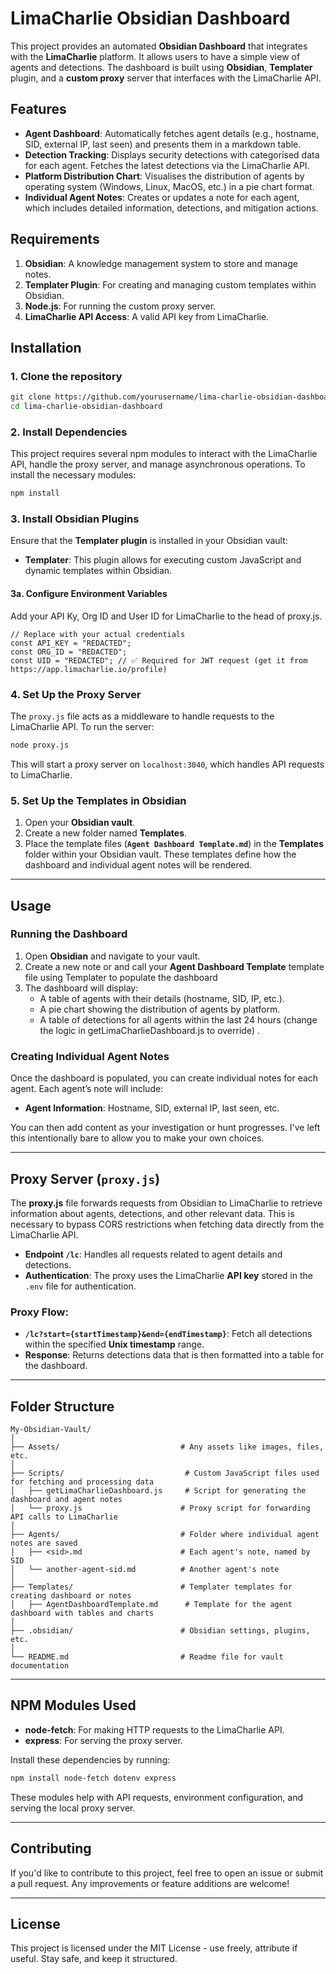 
# **LimaCharlie Obsidian Dashboard**

This project provides an automated **Obsidian Dashboard** that integrates with the **LimaCharlie** platform. It allows users to have a simple view of agents and detections. The dashboard is built using **Obsidian**, **Templater** plugin, and a **custom proxy** server that interfaces with the LimaCharlie API.
## **Features**

- **Agent Dashboard**: Automatically fetches agent details (e.g., hostname, SID, external IP, last seen) and presents them in a markdown table.
- **Detection Tracking**: Displays security detections with categorised data for each agent. Fetches the latest detections via the LimaCharlie API.
- **Platform Distribution Chart**: Visualises the distribution of agents by operating system (Windows, Linux, MacOS, etc.) in a pie chart format.
- **Individual Agent Notes**: Creates or updates a note for each agent, which includes detailed information, detections, and mitigation actions.
## **Requirements**

1. **Obsidian**: A knowledge management system to store and manage notes.
2. **Templater Plugin**: For creating and managing custom templates within Obsidian.
3. **Node.js**: For running the custom proxy server.
4. **LimaCharlie API Access**: A valid API key from LimaCharlie.
## **Installation**

### **1. Clone the repository**

```bash
git clone https://github.com/yourusername/lima-charlie-obsidian-dashboard.git
cd lima-charlie-obsidian-dashboard
```
### **2. Install Dependencies**

This project requires several npm modules to interact with the LimaCharlie API, handle the proxy server, and manage asynchronous operations. To install the necessary modules:

```bash
npm install
```
### **3. Install Obsidian Plugins**

Ensure that the **Templater plugin** is installed in your Obsidian vault:

- **Templater**: This plugin allows for executing custom JavaScript and dynamic templates within Obsidian.
#### **3a. Configure Environment Variables**

Add your API Ky, Org ID and User ID for LimaCharlie to the head of proxy.js.

```
// Replace with your actual credentials
const API_KEY = "REDACTED";
const ORG_ID = "REDACTED";
const UID = "REDACTED"; // ✅ Required for JWT request (get it from https://app.limacharlie.io/profile)
```
### **4. Set Up the Proxy Server**

The `proxy.js` file acts as a middleware to handle requests to the LimaCharlie API. To run the server:

```bash
node proxy.js
```

This will start a proxy server on `localhost:3040`, which handles API requests to LimaCharlie.

### **5. Set Up the Templates in Obsidian**

1. Open your **Obsidian vault**.
2. Create a new folder named **Templates**.
3. Place the template files (**`Agent Dashboard Template.md`**) in the **Templates** folder within your Obsidian vault. These templates define how the dashboard and individual agent notes will be rendered.

---
## **Usage**

### **Running the Dashboard**

1. Open **Obsidian** and navigate to your vault.
2. Create a new note or and call your **Agent Dashboard Template** template file using Templater to populate the dashboard
3. The dashboard will display:
   - A table of agents with their details (hostname, SID, IP, etc.).
   - A pie chart showing the distribution of agents by platform.
   - A table of detections for all agents within the last 24 hours (change the logic in getLimaCharlieDashboard.js to override) .

### **Creating Individual Agent Notes**

Once the dashboard is populated, you can create individual notes for each agent. Each agent’s note will include:
- **Agent Information**: Hostname, SID, external IP, last seen, etc.

You can then add content as your investigation or hunt progresses. I've left this intentionally bare to allow you to make your own choices.

---
## **Proxy Server (`proxy.js`)**

The **proxy.js** file forwards requests from Obsidian to LimaCharlie to retrieve information about agents, detections, and other relevant data. This is necessary to bypass CORS restrictions when fetching data directly from the LimaCharlie API.

- **Endpoint `/lc`**: Handles all requests related to agent details and detections.
- **Authentication**: The proxy uses the LimaCharlie **API key** stored in the `.env` file for authentication.

### **Proxy Flow**:
- **`/lc?start={startTimestamp}&end={endTimestamp}`**: Fetch all detections within the specified **Unix timestamp** range.
- **Response**: Returns detections data that is then formatted into a table for the dashboard.

---
## **Folder Structure**

```
My-Obsidian-Vault/
│
├── Assets/                           # Any assets like images, files, etc.
│
├── Scripts/                           # Custom JavaScript files used for fetching and processing data
│   ├── getLimaCharlieDashboard.js     # Script for generating the dashboard and agent notes
│   └── proxy.js                      # Proxy script for forwarding API calls to LimaCharlie
│
├── Agents/                           # Folder where individual agent notes are saved
│   ├── <sid>.md                      # Each agent's note, named by SID
│   └── another-agent-sid.md          # Another agent's note
│
├── Templates/                        # Templater templates for creating dashboard or notes
│   ├── AgentDashboardTemplate.md      # Template for the agent dashboard with tables and charts
│
├── .obsidian/                        # Obsidian settings, plugins, etc.
│
└── README.md                         # Readme file for vault documentation
```

---
## **NPM Modules Used**

- **node-fetch**: For making HTTP requests to the LimaCharlie API.
- **express**: For serving the proxy server.

Install these dependencies by running:

```bash
npm install node-fetch dotenv express
```

These modules help with API requests, environment configuration, and serving the local proxy server.

---

## **Contributing**

If you'd like to contribute to this project, feel free to open an issue or submit a pull request. Any improvements or feature additions are welcome!

---

## **License**

This project is licensed under the MIT License - use freely, attribute if useful. Stay safe, and keep it structured.
